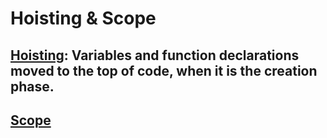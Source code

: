 Hoisting & Scope
===============

## [Hoisting](Hoisting): Variables and function declarations moved to the top of code, when it is the creation phase.
## [Scope](Scope)

